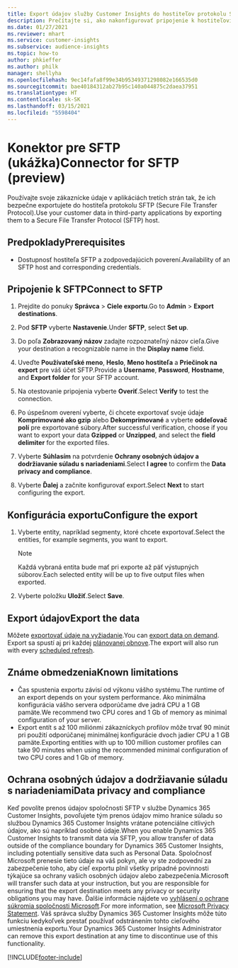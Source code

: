 ```yaml
---
title: Export údajov služby Customer Insights do hostiteľov protokolu SFTP
description: Prečítajte si, ako nakonfigurovať pripojenie k hostiteľovi SFTP.
ms.date: 01/27/2021
ms.reviewer: mhart
ms.service: customer-insights
ms.subservice: audience-insights
ms.topic: how-to
author: phkieffer
ms.author: philk
manager: shellyha
ms.openlocfilehash: 9ec14fafa8f99e34b95349371298082e166535d0
ms.sourcegitcommit: bae40184312ab27b95c140a044875c2daea37951
ms.translationtype: HT
ms.contentlocale: sk-SK
ms.lasthandoff: 03/15/2021
ms.locfileid: "5598404"
---
```

# <a name="connector-for-sftp-preview"></a><span data-ttu-id="393a5-103">Konektor pre SFTP (ukážka)</span><span class="sxs-lookup"><span data-stu-id="393a5-103">Connector for SFTP (preview)</span></span>

<span data-ttu-id="393a5-104">Používajte svoje zákaznícke údaje v aplikáciách tretích strán tak, že ich bezpečne exportujete do hostiteľa protokolu SFTP (Secure File Transfer Protocol).</span><span class="sxs-lookup"><span data-stu-id="393a5-104">Use your customer data in third-party applications by exporting them to a Secure File Transfer Protocol (SFTP) host.</span></span>

## <a name="prerequisites"></a><span data-ttu-id="393a5-105">Predpoklady</span><span class="sxs-lookup"><span data-stu-id="393a5-105">Prerequisites</span></span>

- <span data-ttu-id="393a5-106">Dostupnosť hostiteľa SFTP a zodpovedajúcich poverení.</span><span class="sxs-lookup"><span data-stu-id="393a5-106">Availability of an SFTP host and corresponding credentials.</span></span>

## <a name="connect-to-sftp"></a><span data-ttu-id="393a5-107">Pripojenie k SFTP</span><span class="sxs-lookup"><span data-stu-id="393a5-107">Connect to SFTP</span></span>

1. <span data-ttu-id="393a5-108">Prejdite do ponuky **Správca** > **Ciele exportu**.</span><span class="sxs-lookup"><span data-stu-id="393a5-108">Go to **Admin** > **Export destinations**.</span></span>

1. <span data-ttu-id="393a5-109">Pod **SFTP** vyberte **Nastavenie**.</span><span class="sxs-lookup"><span data-stu-id="393a5-109">Under **SFTP**, select **Set up**.</span></span>

1. <span data-ttu-id="393a5-110">Do poľa **Zobrazovaný názov** zadajte rozpoznateľný názov cieľa.</span><span class="sxs-lookup"><span data-stu-id="393a5-110">Give your destination a recognizable name in the **Display name** field.</span></span>

1. <span data-ttu-id="393a5-111">Uveďte **Používateľské meno**, **Heslo**, **Meno hostiteľa** a **Priečinok na export** pre váš účet SFTP.</span><span class="sxs-lookup"><span data-stu-id="393a5-111">Provide a **Username**, **Password**, **Hostname**, and **Export folder** for your SFTP account.</span></span>

1. <span data-ttu-id="393a5-112">Na otestovanie pripojenia vyberte **Overiť**.</span><span class="sxs-lookup"><span data-stu-id="393a5-112">Select **Verify** to test the connection.</span></span>

1. <span data-ttu-id="393a5-113">Po úspešnom overení vyberte, či chcete exportovať svoje údaje **Komprimované ako gzip** alebo **Dekomprimované** a vyberte **oddeľovač polí** pre exportované súbory.</span><span class="sxs-lookup"><span data-stu-id="393a5-113">After successful verification, choose if you want to export your data **Gzipped** or **Unzipped**, and select the **field delimiter** for the exported files.</span></span>

1. <span data-ttu-id="393a5-114">Vyberte **Súhlasím** na potvrdenie **Ochrany osobných údajov a dodržiavanie súladu s nariadeniami**.</span><span class="sxs-lookup"><span data-stu-id="393a5-114">Select **I agree** to confirm the **Data privacy and compliance**.</span></span>

1. <span data-ttu-id="393a5-115">Vyberte **Ďalej** a začnite konfigurovať export.</span><span class="sxs-lookup"><span data-stu-id="393a5-115">Select **Next** to start configuring the export.</span></span>

## <a name="configure-the-export"></a><span data-ttu-id="393a5-116">Konfigurácia exportu</span><span class="sxs-lookup"><span data-stu-id="393a5-116">Configure the export</span></span>

1. <span data-ttu-id="393a5-117">Vyberte entity, napríklad segmenty, ktoré chcete exportovať.</span><span class="sxs-lookup"><span data-stu-id="393a5-117">Select the entities, for example segments, you want to export.</span></span>

   > [!NOTE]
   > <span data-ttu-id="393a5-118">Každá vybraná entita bude mať pri exporte až päť výstupných súborov.</span><span class="sxs-lookup"><span data-stu-id="393a5-118">Each selected entity will be up to five output files when exported.</span></span> 

1. <span data-ttu-id="393a5-119">Vyberte položku **Uložiť**.</span><span class="sxs-lookup"><span data-stu-id="393a5-119">Select **Save**.</span></span>

## <a name="export-the-data"></a><span data-ttu-id="393a5-120">Export údajov</span><span class="sxs-lookup"><span data-stu-id="393a5-120">Export the data</span></span>

<span data-ttu-id="393a5-121">Môžete [exportovať údaje na vyžiadanie](export-destinations.md).</span><span class="sxs-lookup"><span data-stu-id="393a5-121">You can [export data on demand](export-destinations.md).</span></span> <span data-ttu-id="393a5-122">Export sa spustí aj pri každej [plánovanej obnove](system.md#schedule-tab).</span><span class="sxs-lookup"><span data-stu-id="393a5-122">The export will also run with every [scheduled refresh](system.md#schedule-tab).</span></span>

## <a name="known-limitations"></a><span data-ttu-id="393a5-123">Známe obmedzenia</span><span class="sxs-lookup"><span data-stu-id="393a5-123">Known limitations</span></span>

- <span data-ttu-id="393a5-124">Čas spustenia exportu závisí od výkonu vášho systému.</span><span class="sxs-lookup"><span data-stu-id="393a5-124">The runtime of an export depends on your system performance.</span></span> <span data-ttu-id="393a5-125">Ako minimálna konfigurácia vášho servera odporúčame dve jadrá CPU a 1 GB pamäte.</span><span class="sxs-lookup"><span data-stu-id="393a5-125">We recommend two CPU cores and 1 Gb of memory as minimal configuration of your server.</span></span> 
- <span data-ttu-id="393a5-126">Export entít s až 100 miliónmi zákazníckych profilov môže trvať 90 minút pri použití odporúčanej minimálnej konfigurácie dvoch jadier CPU a 1 GB pamäte.</span><span class="sxs-lookup"><span data-stu-id="393a5-126">Exporting entities with up to 100 million customer profiles can take 90 minutes when using the recommended minimal configuration of two CPU cores and 1 Gb of memory.</span></span> 

## <a name="data-privacy-and-compliance"></a><span data-ttu-id="393a5-127">Ochrana osobných údajov a dodržiavanie súladu s nariadeniami</span><span class="sxs-lookup"><span data-stu-id="393a5-127">Data privacy and compliance</span></span>

<span data-ttu-id="393a5-128">Keď povolíte prenos údajov spoločnosti SFTP v službe Dynamics 365 Customer Insights, povoľujete tým prenos údajov mimo hranice súladu so službou Dynamics 365 Customer Insights vrátane potenciálne citlivých údajov, ako sú napríklad osobné údaje.</span><span class="sxs-lookup"><span data-stu-id="393a5-128">When you enable Dynamics 365 Customer Insights to transmit data via SFTP, you allow transfer of data outside of the compliance boundary for Dynamics 365 Customer Insights, including potentially sensitive data such as Personal Data.</span></span> <span data-ttu-id="393a5-129">Spoločnosť Microsoft prenesie tieto údaje na váš pokyn, ale vy ste zodpovední za zabezpečenie toho, aby cieľ exportu plnil všetky prípadné povinnosti týkajúce sa ochrany vašich osobných údajov alebo zabezpečenia.</span><span class="sxs-lookup"><span data-stu-id="393a5-129">Microsoft will transfer such data at your instruction, but you are responsible for ensuring that the export destination meets any privacy or security obligations you may have.</span></span> <span data-ttu-id="393a5-130">Ďalšie informácie nájdete vo [vyhlásení o ochrane súkromia spoločnosti Microsoft](https://go.microsoft.com/fwlink/?linkid=396732).</span><span class="sxs-lookup"><span data-stu-id="393a5-130">For more information, see [Microsoft Privacy Statement](https://go.microsoft.com/fwlink/?linkid=396732).</span></span>
<span data-ttu-id="393a5-131">Váš správca služby Dynamics 365 Customer Insights môže túto funkciu kedykoľvek prestať používať odstránením tohto cieľového umiestnenia exportu.</span><span class="sxs-lookup"><span data-stu-id="393a5-131">Your Dynamics 365 Customer Insights Administrator can remove this export destination at any time to discontinue use of this functionality.</span></span>


[!INCLUDE[footer-include](../includes/footer-banner.md)]